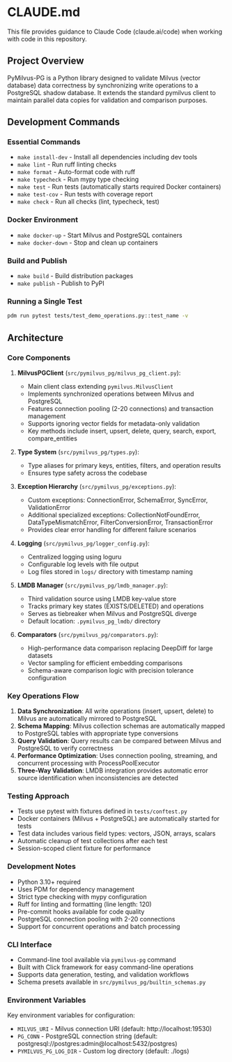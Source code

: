 # CLAUDE.md

This file provides guidance to Claude Code (claude.ai/code) when working with code in this repository.

## Project Overview

PyMilvus-PG is a Python library designed to validate Milvus (vector database) data correctness by synchronizing write operations to a PostgreSQL shadow database. It extends the standard pymilvus client to maintain parallel data copies for validation and comparison purposes.

## Development Commands

### Essential Commands
- `make install-dev` - Install all dependencies including dev tools
- `make lint` - Run ruff linting checks
- `make format` - Auto-format code with ruff
- `make typecheck` - Run mypy type checking
- `make test` - Run tests (automatically starts required Docker containers)
- `make test-cov` - Run tests with coverage report
- `make check` - Run all checks (lint, typecheck, test)

### Docker Environment
- `make docker-up` - Start Milvus and PostgreSQL containers
- `make docker-down` - Stop and clean up containers

### Build and Publish
- `make build` - Build distribution packages
- `make publish` - Publish to PyPI

### Running a Single Test
```bash
pdm run pytest tests/test_demo_operations.py::test_name -v
```

## Architecture

### Core Components

1. **MilvusPGClient** (`src/pymilvus_pg/milvus_pg_client.py`):
   - Main client class extending `pymilvus.MilvusClient`
   - Implements synchronized operations between Milvus and PostgreSQL
   - Features connection pooling (2-20 connections) and transaction management
   - Supports ignoring vector fields for metadata-only validation
   - Key methods include insert, upsert, delete, query, search, export, compare_entities

2. **Type System** (`src/pymilvus_pg/types.py`):
   - Type aliases for primary keys, entities, filters, and operation results
   - Ensures type safety across the codebase

3. **Exception Hierarchy** (`src/pymilvus_pg/exceptions.py`):
   - Custom exceptions: ConnectionError, SchemaError, SyncError, ValidationError
   - Additional specialized exceptions: CollectionNotFoundError, DataTypeMismatchError, FilterConversionError, TransactionError
   - Provides clear error handling for different failure scenarios

4. **Logging** (`src/pymilvus_pg/logger_config.py`):
   - Centralized logging using loguru
   - Configurable log levels with file output
   - Log files stored in `logs/` directory with timestamp naming

5. **LMDB Manager** (`src/pymilvus_pg/lmdb_manager.py`):
   - Third validation source using LMDB key-value store
   - Tracks primary key states (EXISTS/DELETED) and operations
   - Serves as tiebreaker when Milvus and PostgreSQL diverge
   - Default location: `.pymilvus_pg_lmdb/` directory

6. **Comparators** (`src/pymilvus_pg/comparators.py`):
   - High-performance data comparison replacing DeepDiff for large datasets
   - Vector sampling for efficient embedding comparisons
   - Schema-aware comparison logic with precision tolerance configuration

### Key Operations Flow

1. **Data Synchronization**: All write operations (insert, upsert, delete) to Milvus are automatically mirrored to PostgreSQL
2. **Schema Mapping**: Milvus collection schemas are automatically mapped to PostgreSQL tables with appropriate type conversions
3. **Query Validation**: Query results can be compared between Milvus and PostgreSQL to verify correctness
4. **Performance Optimization**: Uses connection pooling, streaming, and concurrent processing with ProcessPoolExecutor
5. **Three-Way Validation**: LMDB integration provides automatic error source identification when inconsistencies are detected

### Testing Approach

- Tests use pytest with fixtures defined in `tests/conftest.py`
- Docker containers (Milvus + PostgreSQL) are automatically started for tests
- Test data includes various field types: vectors, JSON, arrays, scalars
- Automatic cleanup of test collections after each test
- Session-scoped client fixture for performance

### Development Notes

- Python 3.10+ required
- Uses PDM for dependency management
- Strict type checking with mypy configuration
- Ruff for linting and formatting (line length: 120)
- Pre-commit hooks available for code quality
- PostgreSQL connection pooling with 2-20 connections
- Support for concurrent operations and batch processing

### CLI Interface

- Command-line tool available via `pymilvus-pg` command
- Built with Click framework for easy command-line operations
- Supports data generation, testing, and validation workflows
- Schema presets available in `src/pymilvus_pg/builtin_schemas.py`

### Environment Variables

Key environment variables for configuration:
- `MILVUS_URI` - Milvus connection URI (default: http://localhost:19530)
- `PG_CONN` - PostgreSQL connection string (default: postgresql://postgres:admin@localhost:5432/postgres)
- `PYMILVUS_PG_LOG_DIR` - Custom log directory (default: ./logs)